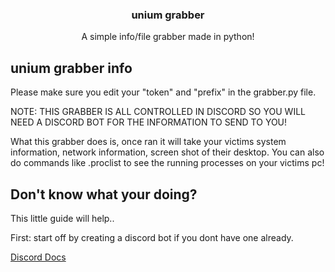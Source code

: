 <h3 align="center">unium grabber</h3>

  <p align="center">
    A simple info/file grabber made in python!
    <br />
  </p>
</div>

## unium grabber info

Please make sure you edit your "token" and "prefix" in the grabber.py file.

NOTE: THIS GRABBER IS ALL CONTROLLED IN DISCORD SO YOU WILL NEED A DISCORD BOT FOR THE INFORMATION TO SEND TO YOU!

What this grabber does is, once ran it will take your victims system information, network information, screen shot of their desktop.
You can also do commands like .proclist to see the running processes on your victims pc!

## Don't know what your doing?

This little guide will help..

First: start off by creating a discord bot if you dont have one already. 

[Discord Docs](https://discord.com/developers/docs/intro)

